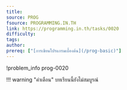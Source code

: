 ```yaml
---
title: 
source: PROG
fsource: PROGRAMMING.IN.TH
link: https://programming.in.th/tasks/0020
difficulty: 
tags: 
author: 
prereq: ["[การเขียนโปรแกรมเบื้องต้น](/prog-basic)"]
---
```


!problem_info prog-0020

!!! warning "คำเตือน"
    บทเรียนนี้ยังไม่สมบูรณ์
